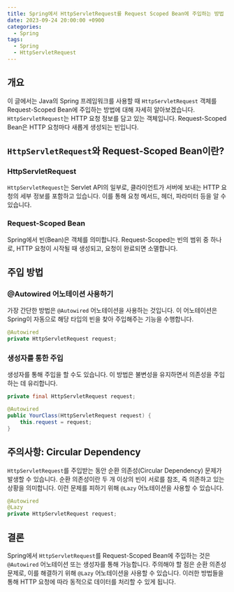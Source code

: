 ```yaml
---
title: Spring에서 HttpServletRequest를 Request Scoped Bean에 주입하는 방법
date: 2023-09-24 20:00:00 +0900
categories:
  - Spring
tags:
  - Spring
  - HttpServletRequest
---
```

## 개요

이 글에서는 Java의 Spring 프레임워크를 사용할 때 `HttpServletRequest` 객체를 Request-Scoped Bean에 주입하는 방법에 대해 자세히 알아보겠습니다. `HttpServletRequest`는 HTTP 요청 정보를 담고 있는 객체입니다. Request-Scoped Bean은 HTTP 요청마다 새롭게 생성되는 빈입니다.

## `HttpServletRequest`와 Request-Scoped Bean이란?

### HttpServletRequest
`HttpServletRequest`는 Servlet API의 일부로, 클라이언트가 서버에 보내는 HTTP 요청의 세부 정보를 포함하고 있습니다. 이를 통해 요청 메서드, 헤더, 파라미터 등을 알 수 있습니다.

### Request-Scoped Bean
Spring에서 빈(Bean)은 객체를 의미합니다. Request-Scoped는 빈의 범위 중 하나로, HTTP 요청이 시작될 때 생성되고, 요청이 완료되면 소멸합니다.

## 주입 방법

### @Autowired 어노테이션 사용하기

가장 간단한 방법은 `@Autowired` 어노테이션을 사용하는 것입니다. 이 어노테이션은 Spring이 자동으로 해당 타입의 빈을 찾아 주입해주는 기능을 수행합니다.

```java
@Autowired
private HttpServletRequest request;
```

### 생성자를 통한 주입

생성자를 통해 주입을 할 수도 있습니다. 이 방법은 불변성을 유지하면서 의존성을 주입하는 데 유리합니다.

```java
private final HttpServletRequest request;

@Autowired
public YourClass(HttpServletRequest request) {
    this.request = request;
}
```

## 주의사항: Circular Dependency

`HttpServletRequest`를 주입받는 동안 순환 의존성(Circular Dependency) 문제가 발생할 수 있습니다. 순환 의존성이란 두 개 이상의 빈이 서로를 참조, 즉 의존하고 있는 상황을 의미합니다. 이런 문제를 피하기 위해 `@Lazy` 어노테이션을 사용할 수 있습니다.

```java
@Autowired
@Lazy
private HttpServletRequest request;
```

## 결론

Spring에서 `HttpServletRequest`를 Request-Scoped Bean에 주입하는 것은 `@Autowired` 어노테이션 또는 생성자를 통해 가능합니다. 주의해야 할 점은 순환 의존성 문제로, 이를 해결하기 위해 `@Lazy` 어노테이션을 사용할 수 있습니다. 이러한 방법들을 통해 HTTP 요청에 따라 동적으로 데이터를 처리할 수 있게 됩니다.